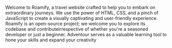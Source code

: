 Welcome to Roamify, a travel website crafted to help you to embark on extraordinary journeys. We use the power of HTML, CSS, and a pinch of JavaScript to create a visually captivating and user-friendly experience.
Roamify is an open-source project; we welcome you to explore its codebase and contributeirrespective of whether you're a seasoned developer or just a beginner. Adventour serves as a valuable learning tool to hone your skills and expand your creativity
 




